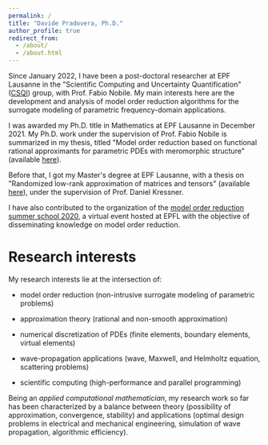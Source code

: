 ```yaml
---
permalink: /
title: "Davide Pradovera, Ph.D."
author_profile: true
redirect_from: 
  - /about/
  - /about.html
---
```


Since January 2022, I have been a post-doctoral researcher at EPF Lausanne in the "Scientific Computing and Uncertainty Quantification" ([CSQI](https://www.epfl.ch/labs/csqi/)) group, with Prof. Fabio Nobile. My main interests here are the development and analysis of model order reduction algorithms for the surrogate modeling of parametric frequency-domain applications.

I was awarded my Ph.D. title in Mathematics at EPF Lausanne in December 2021. My Ph.D. work under the supervision of Prof. Fabio Nobile is summarized in my thesis, titled "Model order reduction based on functional rational approximants for parametric PDEs with meromorphic structure" (available [here](https://infoscience.epfl.ch/record/289347/files/EPFL_TH9271.pdf)).

Before that, I got my Master's degree at EPF Lausanne, with a thesis on "Randomized low-rank approximation of matrices and tensors" (available [here](/files/masters_randomized_low-rank.pdf)), under the supervision of Prof. Daniel Kressner.

I have also contributed to the organization of the [model order reduction summer school 2020](https://archiveweb.epfl.ch/morss2020.epfl.ch/), a virtual event hosted at EPFL with the objective of disseminating knowledge on model order reduction.

Research interests
=====

My research interests lie at the intersection of:

- model order reduction (non-intrusive surrogate modeling of parametric problems)

- approximation theory (rational and non-smooth approximation)

- numerical discretization of PDEs (finite elements, boundary elements, virtual elements)

- wave-propagation applications (wave, Maxwell, and Helmholtz equation, scattering problems)

- scientific computing (high-performance and parallel programming)

Being an _applied computational mathematician_, my research work so far has been characterized by a balance between theory (possibility of approximation, convergence, stability) and applications (optimal design problems in electrical and mechanical engineering, simulation of wave propagation, algorithmic efficiency).




